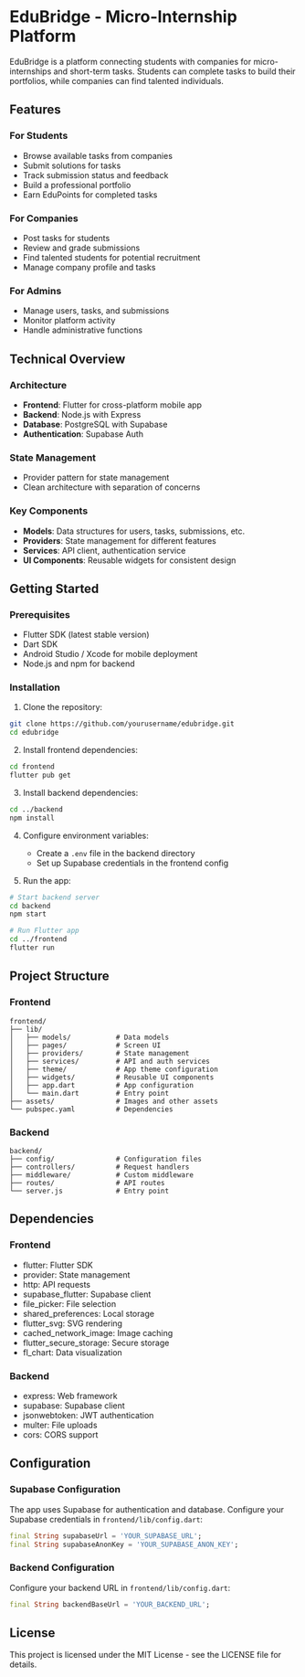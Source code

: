 # EduBridge - Micro-Internship Platform

EduBridge is a platform connecting students with companies for micro-internships and short-term tasks. Students can complete tasks to build their portfolios, while companies can find talented individuals.

## Features

### For Students

- Browse available tasks from companies
- Submit solutions for tasks
- Track submission status and feedback
- Build a professional portfolio
- Earn EduPoints for completed tasks

### For Companies

- Post tasks for students
- Review and grade submissions
- Find talented students for potential recruitment
- Manage company profile and tasks

### For Admins

- Manage users, tasks, and submissions
- Monitor platform activity
- Handle administrative functions

## Technical Overview

### Architecture

- **Frontend**: Flutter for cross-platform mobile app
- **Backend**: Node.js with Express
- **Database**: PostgreSQL with Supabase
- **Authentication**: Supabase Auth

### State Management

- Provider pattern for state management
- Clean architecture with separation of concerns

### Key Components

- **Models**: Data structures for users, tasks, submissions, etc.
- **Providers**: State management for different features
- **Services**: API client, authentication service
- **UI Components**: Reusable widgets for consistent design

## Getting Started

### Prerequisites

- Flutter SDK (latest stable version)
- Dart SDK
- Android Studio / Xcode for mobile deployment
- Node.js and npm for backend

### Installation

1. Clone the repository:

```bash
git clone https://github.com/yourusername/edubridge.git
cd edubridge
```

2. Install frontend dependencies:

```bash
cd frontend
flutter pub get
```

3. Install backend dependencies:

```bash
cd ../backend
npm install
```

4. Configure environment variables:

   - Create a `.env` file in the backend directory
   - Set up Supabase credentials in the frontend config

5. Run the app:

```bash
# Start backend server
cd backend
npm start

# Run Flutter app
cd ../frontend
flutter run
```

## Project Structure

### Frontend

```
frontend/
├── lib/
│   ├── models/           # Data models
│   ├── pages/            # Screen UI
│   ├── providers/        # State management
│   ├── services/         # API and auth services
│   ├── theme/            # App theme configuration
│   ├── widgets/          # Reusable UI components
│   ├── app.dart          # App configuration
│   └── main.dart         # Entry point
├── assets/               # Images and other assets
└── pubspec.yaml          # Dependencies
```

### Backend

```
backend/
├── config/               # Configuration files
├── controllers/          # Request handlers
├── middleware/           # Custom middleware
├── routes/               # API routes
└── server.js             # Entry point
```

## Dependencies

### Frontend

- flutter: Flutter SDK
- provider: State management
- http: API requests
- supabase_flutter: Supabase client
- file_picker: File selection
- shared_preferences: Local storage
- flutter_svg: SVG rendering
- cached_network_image: Image caching
- flutter_secure_storage: Secure storage
- fl_chart: Data visualization

### Backend

- express: Web framework
- supabase: Supabase client
- jsonwebtoken: JWT authentication
- multer: File uploads
- cors: CORS support

## Configuration

### Supabase Configuration

The app uses Supabase for authentication and database. Configure your Supabase credentials in `frontend/lib/config.dart`:

```dart
final String supabaseUrl = 'YOUR_SUPABASE_URL';
final String supabaseAnonKey = 'YOUR_SUPABASE_ANON_KEY';
```

### Backend Configuration

Configure your backend URL in `frontend/lib/config.dart`:

```dart
final String backendBaseUrl = 'YOUR_BACKEND_URL';
```

## License

This project is licensed under the MIT License - see the LICENSE file for details.
